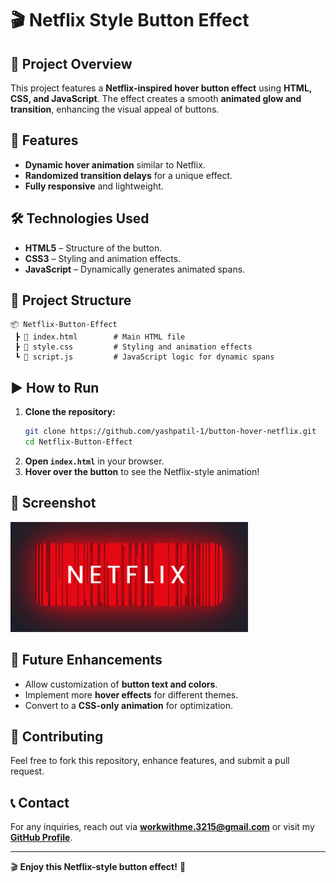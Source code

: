 # 🎬 Netflix Style Button Effect

## 📌 Project Overview
This project features a **Netflix-inspired hover button effect** using **HTML, CSS, and JavaScript**. The effect creates a smooth **animated glow and transition**, enhancing the visual appeal of buttons.

## 🌟 Features
- **Dynamic hover animation** similar to Netflix.
- **Randomized transition delays** for a unique effect.
- **Fully responsive** and lightweight.

## 🛠️ Technologies Used
- **HTML5** – Structure of the button.
- **CSS3** – Styling and animation effects.
- **JavaScript** – Dynamically generates animated spans.

## 📂 Project Structure
```
📦 Netflix-Button-Effect
 ┣ 📜 index.html        # Main HTML file
 ┣ 📜 style.css         # Styling and animation effects
 ┗ 📜 script.js         # JavaScript logic for dynamic spans
```

## ▶️ How to Run
1. **Clone the repository:**
   ```bash
   git clone https://github.com/yashpatil-1/button-hover-netflix.git
   cd Netflix-Button-Effect
   ```
2. **Open `index.html`** in your browser.
3. **Hover over the button** to see the Netflix-style animation!

## 📸 Screenshot
![alt text](image.png)
## 🎯 Future Enhancements
- Allow customization of **button text and colors**.
- Implement more **hover effects** for different themes.
- Convert to a **CSS-only animation** for optimization.

## 🤝 Contributing
Feel free to fork this repository, enhance features, and submit a pull request.


## 📞 Contact
For any inquiries, reach out via **[workwithme.3215@gmail.com](mailto:workwithme.3215@gmail.com)** or visit my **[GitHub Profile](https://github.com/yashpatil-1)**.

---
🎬 **Enjoy this Netflix-style button effect!** 🚀

